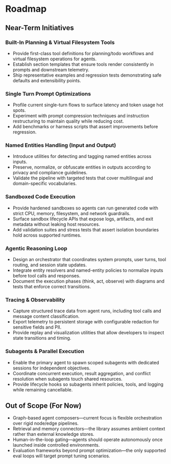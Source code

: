 # Roadmap

## Near-Term Initiatives

### Built-In Planning & Virtual Filesystem Tools

- Provide first-class tool definitions for planning/todo workflows and virtual filesystem operations for agents.
- Establish section templates that ensure tools render consistently in prompts and downstream telemetry.
- Ship representative examples and regression tests demonstrating safe defaults and extensibility points.

### Single Turn Prompt Optimizations

- Profile current single-turn flows to surface latency and token usage hot spots.
- Experiment with prompt compression techniques and instruction restructuring to maintain quality while reducing cost.
- Add benchmarks or harness scripts that assert improvements before regression.

### Named Entities Handling (Input and Output)

- Introduce utilities for detecting and tagging named entities across inputs.
- Preserve, normalize, or obfuscate entities in outputs according to privacy and compliance guidelines.
- Validate the pipeline with targeted tests that cover multilingual and domain-specific vocabularies.

### Sandboxed Code Execution

- Provide hardened sandboxes so agents can run generated code with strict CPU, memory, filesystem, and network guardrails.
- Surface sandbox lifecycle APIs that expose logs, artifacts, and exit metadata without leaking host resources.
- Add validation suites and stress tests that assert isolation boundaries hold across supported runtimes.

### Agentic Reasoning Loop

- Design an orchestrator that coordinates system prompts, user turns, tool routing, and session state updates.
- Integrate entity resolvers and named-entity policies to normalize inputs before tool calls and responses.
- Document the execution phases (think, act, observe) with diagrams and tests that enforce correct transitions.

### Tracing & Observability

- Capture structured trace data from agent runs, including tool calls and message content classification.
- Export telemetry to persistent storage with configurable redaction for sensitive fields and PII.
- Provide replay and visualization utilities that allow developers to inspect state transitions and timing.

### Subagents & Parallel Execution

- Enable the primary agent to spawn scoped subagents with dedicated sessions for independent objectives.
- Coordinate concurrent execution, result aggregation, and conflict resolution when subagents touch shared resources.
- Provide lifecycle hooks so subagents inherit policies, tools, and logging while remaining cancellable.

## Out of Scope (For Now)

- Graph-based agent composers—current focus is flexible orchestration over rigid node/edge pipelines.
- Retrieval and memory connectors—the library assumes ambient context rather than external knowledge stores.
- Human-in-the-loop gating—agents should operate autonomously once launched inside controlled environments.
- Evaluation frameworks beyond prompt optimization—the only supported eval loops will target prompt tuning scenarios.
